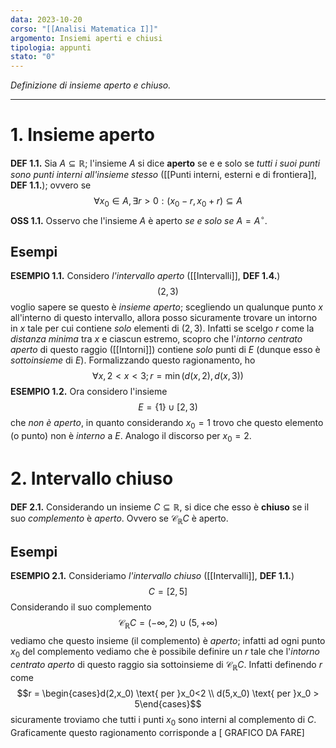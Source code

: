 ```yaml
---
data: 2023-10-20
corso: "[[Analisi Matematica I]]"
argomento: Insiemi aperti e chiusi
tipologia: appunti
stato: "0"
---
```

*Definizione di insieme aperto e chiuso.*
- - -
# 1. Insieme aperto
**DEF 1.1.** Sia $A \subseteq \mathbb{R}$; l'insieme $A$ si dice **aperto** se e e solo se *tutti i suoi punti sono punti interni all'insieme stesso* ([[Punti interni, esterni e di frontiera]], **DEF 1.1.**); ovvero se $$\forall x_0 \in A, \exists r>0 : (x_0 - r, x_0 + r) \subseteq A$$
**OSS 1.1.** Osservo che l'insieme $A$ è aperto *se e solo se* $A = A^{\circ}$.
## Esempi
**ESEMPIO 1.1.** Considero *l'intervallo aperto* ([[Intervalli]], **DEF 1.4.**) $$(2, 3)$$voglio sapere se questo è *insieme aperto*; scegliendo un qualunque punto $x$ all'interno di questo intervallo, allora posso sicuramente trovare un intorno in $x$ tale per cui contiene *solo* elementi di $(2,3)$. Infatti se scelgo $r$ come la *distanza minima* tra $x$ e ciascun estremo, scopro che l'*intorno centrato aperto* di questo raggio ([[Intorni]]) contiene *solo* punti di $E$ (dunque esso è *sottoinsieme* di $E$).
Formalizzando questo ragionamento, ho $$\forall x, 2<x<3; r=\min(d(x,2),d(x,3))$$
**ESEMPIO 1.2.** Ora considero l'insieme $$E = \{1\} \cup [2, 3)$$che *non è aperto*, in quanto considerando $x_0 = 1$ trovo che questo elemento (o punto) non è *interno* a $E$. Analogo il discorso per $x_0 = 2$.

# 2. Intervallo chiuso
**DEF 2.1.** Considerando un insieme $C \subseteq \mathbb{R}$, si dice che esso è **chiuso** se il suo *complemento* è *aperto*. Ovvero se $\mathcal{C}_{\mathbb{R}}C$ è aperto.

## Esempi
**ESEMPIO 2.1.** Consideriamo *l'intervallo chiuso* ([[Intervalli]], **DEF 1.1.**) $$C = [2, 5]$$Considerando il suo complemento $$\mathcal{C}_{\mathbb{R}}C = (-\infty, 2) \cup (5, +\infty)$$vediamo che questo insieme (il complemento) è *aperto*; infatti ad ogni punto $x_0$ del complemento vediamo che è possibile definire un $r$ tale che l'*intorno centrato aperto* di questo raggio sia sottoinsieme di $\mathcal{C}_{\mathbb{R}}C$.
Infatti definendo $r$ come $$r = \begin{cases}d(2,x_0) \text{ per }x_0<2 \\ d(5,x_0) \text{ per }x_0 > 5\end{cases}$$sicuramente troviamo che tutti i punti $x_0$ sono interni al complemento di $C$.
Graficamente questo ragionamento corrisponde a 
[ GRAFICO DA FARE]